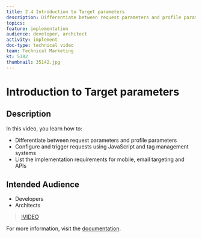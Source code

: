 ```yaml
---
title: 2.4 Introduction to Target parameters
description: Differentiate between request parameters and profile parameters, Configure and trigger requests using JavaScript and tag management systems, List the implementation requirements for mobile, email targeting and APIs
topics: 
feature: implementation
audience: developer, architect
activity: implement
doc-type: technical video
team: Technical Marketing
kt: 5382
thumbnail: 35142.jpg
---
```


# Introduction to Target parameters

## Description

In this video, you learn how to:

* Differentiate between request parameters and profile parameters
* Configure and trigger requests using JavaScript and tag management systems
* List the implementation requirements for mobile, email targeting and APIs

## Intended Audience

* Developers
* Architects

>[!VIDEO](https://video.tv.adobe.com/v/35142/?quality=12)

For more information, visit the [documentation](https://docs.adobe.com/content/help/en/target/using/implement-target/implementing-target.html).
